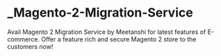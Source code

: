 # _Magento-2-Migration-Service
Avail Magento 2 Migration Service by Meetanshi for latest features of E-commerce. Offer a feature rich and secure Magento 2 store to the customers now!

